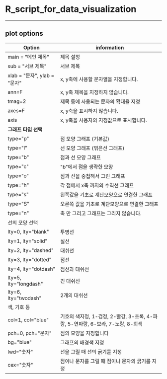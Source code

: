 # R_script_for_data_visualization


---
## plot options
|**Option**|**information**|
|------|------|
|main = "메인 제목"|제목 설정|
|sub = "서브 제목"|서브 제목|
|xlab = "문자", ylab = "문자"|x, y축에 사용할 문자열을 지정합니다.|
|ann=F|x, y축 제목을 지정하지 않습니다.|
|tmag=2|제목 등에 사용되는 문자의 확대율 지정|
|axes=F|x, y축을 표시하지 않습니다.|
|axis|x, y축을 사용자의 지정값으로 표시합니다.|
|**그래프 타입 선택**||
|type="p"|점 모양 그래프 (기본값)|
|type="l"|선 모양 그래프 (꺾은선 그래프)|
|type="b"|점과 선 모양 그래프|
|type="c"|"b"에서 점을 생략한 모양|
|type="o"|점과 선을 중첩해서 그린 그래프|
|type="h"|각 점에서 x축 까지의 수직선 그래프|
|type="s"|왼쪽값을 기초로 계단모양으로 연결한 그래프|
|type="S"|오른쪽 값을 기초로 계단모양으로 연결한 그래프|
|type="n"|축 만 그리고 그래프는 그리지 않습니다.|
|선의 모양 선택||
|lty=0, lty="blank"|투명선|
|lty=1, lty="solid"|실선|
|lty=2, lty="dashed"|대쉬선|
|lty=3, lty="dotted"|점선|
|lty=4, lty="dotdash"|점선과 대쉬선|
|lty=5, lty="longdash"|긴 대쉬선|
|lty=6, lty="twodash"|2개의 대쉬선|
|색, 기호 등||
|col=1, col="blue"|기호의 색지정, 1-검정, 2-빨강, 3-초록, 4-파랑, 5-연파랑, 6-보라, 7-노랑, 8-회색|
|pch=0, pch="문자"|점의 모양을 지정합니다|
|bg="blue"|그래프의 배경색 지정|
|lwd="숫자"|선을 그릴 때 선의 굵기를 지정|
|cex="숫자"| 점이나 문자를 그릴 때 점이나 문자의 굵기를 지정|